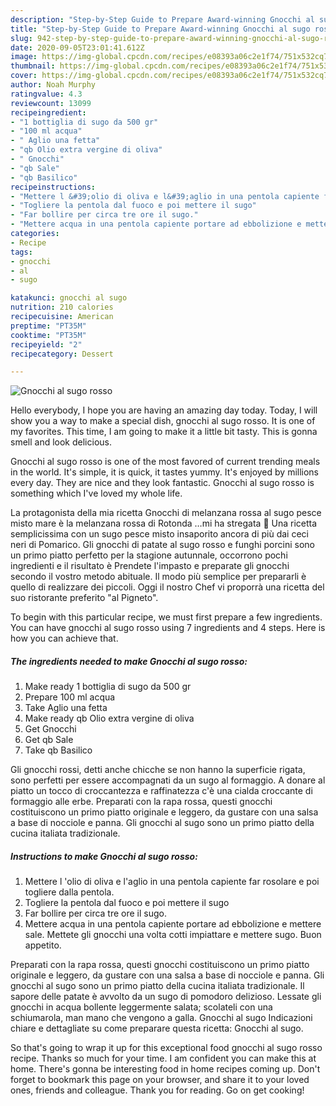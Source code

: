 ```yaml
---
description: "Step-by-Step Guide to Prepare Award-winning Gnocchi al sugo rosso"
title: "Step-by-Step Guide to Prepare Award-winning Gnocchi al sugo rosso"
slug: 942-step-by-step-guide-to-prepare-award-winning-gnocchi-al-sugo-rosso
date: 2020-09-05T23:01:41.612Z
image: https://img-global.cpcdn.com/recipes/e08393a06c2e1f74/751x532cq70/gnocchi-al-sugo-rosso-recipe-main-photo.jpg
thumbnail: https://img-global.cpcdn.com/recipes/e08393a06c2e1f74/751x532cq70/gnocchi-al-sugo-rosso-recipe-main-photo.jpg
cover: https://img-global.cpcdn.com/recipes/e08393a06c2e1f74/751x532cq70/gnocchi-al-sugo-rosso-recipe-main-photo.jpg
author: Noah Murphy
ratingvalue: 4.3
reviewcount: 13099
recipeingredient:
- "1 bottiglia di sugo da 500 gr"
- "100 ml acqua"
- " Aglio una fetta"
- "qb Olio extra vergine di oliva"
- " Gnocchi"
- "qb Sale"
- "qb Basilico"
recipeinstructions:
- "Mettere l &#39;olio di oliva e l&#39;aglio in una pentola capiente far rosolare e poi togliere dalla pentola."
- "Togliere la pentola dal fuoco e poi mettere il sugo"
- "Far bollire per circa tre ore il sugo."
- "Mettere acqua in una pentola capiente portare ad ebbolizione e mettere sale. Mettete gli gnocchi una volta cotti impiattare e mettere sugo. Buon appetito."
categories:
- Recipe
tags:
- gnocchi
- al
- sugo

katakunci: gnocchi al sugo 
nutrition: 210 calories
recipecuisine: American
preptime: "PT35M"
cooktime: "PT35M"
recipeyield: "2"
recipecategory: Dessert

---
```



![Gnocchi al sugo rosso](https://img-global.cpcdn.com/recipes/e08393a06c2e1f74/751x532cq70/gnocchi-al-sugo-rosso-recipe-main-photo.jpg)

Hello everybody, I hope you are having an amazing day today. Today, I will show you a way to make a special dish, gnocchi al sugo rosso. It is one of my favorites. This time, I am going to make it a little bit tasty. This is gonna smell and look delicious.

Gnocchi al sugo rosso is one of the most favored of current trending meals in the world. It's simple, it is quick, it tastes yummy. It's enjoyed by millions every day. They are nice and they look fantastic. Gnocchi al sugo rosso is something which I've loved my whole life.

La protagonista della mia ricetta Gnocchi di melanzana rossa al sugo pesce misto mare è la melanzana rossa di Rotonda …mi ha stregata 🙂 Una ricetta semplicissima con un sugo pesce misto insaporito ancora di più dai ceci neri di Pomarico. Gli gnocchi di patate al sugo rosso e funghi porcini sono un primo piatto perfetto per la stagione autunnale, occorrono pochi ingredienti e il risultato è Prendete l&#39;impasto e preparate gli gnocchi secondo il vostro metodo abituale. Il modo più semplice per prepararli è quello di realizzare dei piccoli. Oggi il nostro Chef vi proporrà una ricetta del suo ristorante preferito &#34;al Pigneto&#34;.


To begin with this particular recipe, we must first prepare a few ingredients. You can have gnocchi al sugo rosso using 7 ingredients and 4 steps. Here is how you can achieve that.

<!--inarticleads1-->

##### The ingredients needed to make Gnocchi al sugo rosso:

1. Make ready 1 bottiglia di sugo da 500 gr
1. Prepare 100 ml acqua
1. Take  Aglio una fetta
1. Make ready qb Olio extra vergine di oliva
1. Get  Gnocchi
1. Get qb Sale
1. Take qb Basilico


Gli gnocchi rossi, detti anche chicche se non hanno la superficie rigata, sono perfetti per essere accompagnati da un sugo al formaggio. A donare al piatto un tocco di croccantezza e raffinatezza c&#39;è una cialda croccante di formaggio alle erbe. Preparati con la rapa rossa, questi gnocchi costituiscono un primo piatto originale e leggero, da gustare con una salsa a base di nocciole e panna. Gli gnocchi al sugo sono un primo piatto della cucina italiata tradizionale. 

<!--inarticleads2-->

##### Instructions to make Gnocchi al sugo rosso:

1. Mettere l &#39;olio di oliva e l&#39;aglio in una pentola capiente far rosolare e poi togliere dalla pentola.
1. Togliere la pentola dal fuoco e poi mettere il sugo
1. Far bollire per circa tre ore il sugo.
1. Mettere acqua in una pentola capiente portare ad ebbolizione e mettere sale. Mettete gli gnocchi una volta cotti impiattare e mettere sugo. Buon appetito.


Preparati con la rapa rossa, questi gnocchi costituiscono un primo piatto originale e leggero, da gustare con una salsa a base di nocciole e panna. Gli gnocchi al sugo sono un primo piatto della cucina italiata tradizionale. Il sapore delle patate è avvolto da un sugo di pomodoro delizioso. Lessate gli gnocchi in acqua bollente leggermente salata; scolateli con una schiumarola, man mano che vengono a galla. Gnocchi al sugo Indicazioni chiare e dettagliate su come preparare questa ricetta: Gnocchi al sugo. 

So that's going to wrap it up for this exceptional food gnocchi al sugo rosso recipe. Thanks so much for your time. I am confident you can make this at home. There's gonna be interesting food in home recipes coming up. Don't forget to bookmark this page on your browser, and share it to your loved ones, friends and colleague. Thank you for reading. Go on get cooking!

